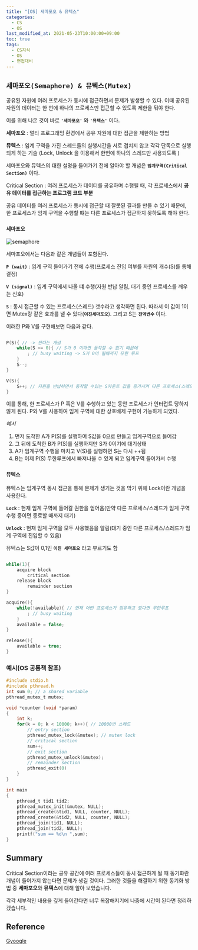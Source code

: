 ```yaml
---
title: "[OS] 세마포오 & 뮤텍스"
categories: 
  - CS
  - OS
last_modified_at: 2021-05-23T10:00:00+09:00
toc: true
tags: 
  - CS지식
  - OS
  - 면접대비
---
```


## **`세마포오(Semaphore) & 뮤텍스(Mutex)`**

공유된 자원에 여러 프로세스가 동시에 접근하면서 문제가 발생할 수 있다. 이때 공유된 자원의 데이터는 한 번에 하나의 프로세스만 접근할 수 있도록 제한을 둬야 한다. 

이를 위해 나온 것이 바로 **`'세마포오'`** 와 **`'뮤텍스'`** 이다. 

**세마포오** : 멀티 프로그래밍 환경에서 공유 자원에 대한 접근을 제한하는 방법 

**뮤텍스** : 임계 구역을 가진 스레드들의 실행시간을 서로 겹치지 않고 각각 단독으로 실행되게 하는 기술 (Lock, Unlock 을 이용해서 한번에 하나의 스레드만 사용되도록 ) 

세마포오와 뮤텍스의 대한 설명을 들어가기 전에 알아야 할 개념은 **`임계구역(Critical Section)`** 이다. 

Critical Section : 여러 프로세스가 데이터를 공유하며 수행될 때, 각 프로세스에서 **공유 데이터를 접근하는 프로그램 코드 부분**

공유 데이터를 여러 프로세스가 동시에 접근할 때 잘못된 결과를 만들 수 있기 때문에, 한 프로세스가 임계 구역을 수행할 떄는 다른 프로세스가 접근하지 못하도록 해야 한다. 

### **`세마포오`**

![semaphore](https://user-images.githubusercontent.com/37646197/119248617-53969780-bbcd-11eb-9410-4c8f85571cb7.png)


세마포오에서는 다음과 같은 개념들이 포함된다. 

**`P (wait)`** : 임계 구역 들어가기 전에 수행(프로세스 진입 여부를 자원의 개수(S)를 통해 결정)

**`V (signal)`** : 임계 구역에서 나올 떄 수행(자원 반납 알림, 대기 중인 프로세스를 깨우는 신호)

**`S`** : 동시 접근할 수 있는 프로세스(스레드) 갯수라고 생각하면 된다. 따라서 이 값이 1이면 Mutex랑 같은 효과를 낼 수 있다(**`이진세마포오`**). 그리고 S는 **`전역변수`** 이다. 

이러한 P와 V를 구현해보면 다음과 같다. 

```cpp

P(S){ // -> 잔다는 개념
    while(S <= 0){ // S가 0 이하면 동작할 수 없기 때문에
        ; // busy waiting -> S가 0이 될때까지 무한 루프
    }
    S--;
}

V(S){
    S++; // 자원을 반납하면서 동작할 수있는 S카운트 값을 증가시켜 다른 프로세스(스레드)가 동작하도록 할 수 있다. -> 깨운다는 개념
}

```

이를 통해, 한 프로세스가 P 혹은 V를 수행하고 있는 동안 프로세스가 인터럽트 당하지 않게 된다. P와 V를 사용하여 임계 구역에 대한 상호배제 구현이 가능하게 되었다. 

*예시*

1. 먼저 도착한 A가 P(S)를 실행하여 S값을 0으로 만들고 임계구역으로 들어감
2. 그 뒤에 도착한 B가 P(S)를 실행하지만 S가 0이기에 대기상태 
3. A가 임계구역 수행을 마치고 V(S)를 실행하면 S는 다시 ++됨
4. B는 이제 P(S) 무한루프에서 빠져나올 수 있게 되고 임계구역 들어가서 수행


### **`뮤텍스`**

뮤텍스는 임계구역 동시 접근을 통해 문제가 생기는 것을 막기 위해 Lock이란 개념을 사용한다. 

**`Lock`** : 현재 임계 구역에 들어갈 권한을 얻어옴(만약 다른 프로세스/스레드가 임계 구역 수행 중이면 종료할 때까지 대기)

**`Unlock`** : 현재 임계 구역을 모두 사용했음을 알림(대기 중인 다른 프로세스/스레드가 임계 구역에 진입할 수 있음)

뮤텍스는 S값이 0,1인 **`이진 세마포오`** 라고 부르기도 함

```c

while(1){
    acquire block
        critical section
    release block
        remainder section
}

acquire(){
    while(!available){ // 현재 어떤 프로세스가 점유하고 있다면 무한루프
        ; // busy waiting
    }
    available = false;
}

release(){
    available = true;
}

```

### 예시(OS 공룡책 참조)

```c
#include stdio.h
#include pthread.h
int sum 0; // a shared variable
pthread_mutex_t mutex; 

void *counter (void *param)
{
    int k;
    for(k = 0; k < 10000; k++){ // 10000번 스레드
        // entry section
        pthread_mutex_lock(&mutex); // mutex lock
        // critical section
        sum++;
        // exit section
        pthread_mutex_unlock(&mutex);
        // remainder section
        pthread_exit(0)
    }
}

int main
{
    pthread_t tid1 tid2;
    pthread_mutex_init(&mutex, NULL);
    pthread_create(&tid1, NULL, counter, NULL); 
    pthread_create(&tid2, NULL, counter, NULL);
    pthread_join(tid1, NULL);
    pthread_join(tid2, NULL);
    printf("sum == %d\n ",sum);
}
```

## Summary 

Critical Section이라는 공유 공간에 여러 프로세스들이 동시 접근하게 될 때 동기화란 개념이 들어가지 않는다면 문제가 생길 것이다. 그러한 것들을 해결하기 위한 동기화 방법 중 **세마포오**와 **뮤텍스**에 대해 알아 보았습니다.

각각 세부적인 내용을 깊게 들어간다면 너무 복잡해지기에 나중에 시간이 된다면 정리하겠습니다. 

## Reference 
[Gyoogle](https://gyoogle.dev/blog/computer-science/operating-system/Semaphore%20&%20Mutex.html)
